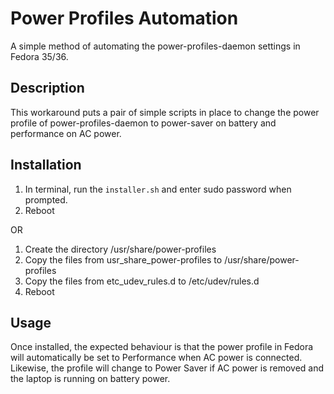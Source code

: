 # Power Profiles Automation

A simple method of automating the power-profiles-daemon settings in Fedora 35/36.

## Description
This workaround puts a pair of simple scripts in place to change the power profile of power-profiles-daemon to power-saver on battery and performance on AC power.

## Installation
1. In terminal, run the `installer.sh` and enter sudo password when prompted.
2. Reboot

OR

1. Create the directory /usr/share/power-profiles
2. Copy the files from usr_share_power-profiles to /usr/share/power-profiles
3. Copy the files from etc_udev_rules.d to /etc/udev/rules.d
4. Reboot

## Usage
Once installed, the expected behaviour is that the power profile in Fedora will automatically be set to Performance when AC power is connected. Likewise, the profile will change to Power Saver if AC power is removed and the laptop is running on battery power.
